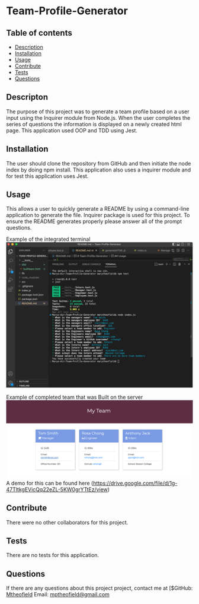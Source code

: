 # Team-Profile-Generator

## Table of contents
- [Description](#description)
- [Installation](#installation)
- [Usage](#usage)
- [Contribute](#contribute)
- [Tests](#tests)
- [Questions](#questions)

## Descripton
The purpose of this project was to generate a team profile based on a user input using the Inquirer module from Node.js. When the user completes the series of questions the information is displayed on a newly created html page. This application used  OOP and TDD using Jest.

## Installation
The user should clone the repository from GitHub and then initiate the node index by doing npm install. This application also uses a inquirer module and for test this application uses Jest.

## Usage 
   This allows a user to quickly generate a README by using a command-line application to generate the file.  Inquirer package is used for this project. To ensure the README generates properly please answer all of the prompt questions. 

   Example of the integrated terminal
   ![Image of integrated terminal](img/terminalTeam.png)

  Example of completed team that was Built on the server
   ![Image of completed HTML of team](img/htmlTeam.png)
    A demo for this can be found here (https://drive.google.com/file/d/1g-47TltkgEVicQq22eZL-5KW0grYTtEz/view)

## Contribute 
  There were no other collaborators for this project. 
  
## Tests
  There are no tests for this application.

## Questions

  If there are any questions about this project project, contact me at
  [$GitHub: [Mtheofield](https://github.com/Mtheofield)
  Email: [mptheofield@gmail.com](mailto:mptheofield@gmail.com)
  